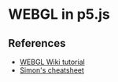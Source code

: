 # WEBGL in p5.js

## References
- [WEBGL Wiki tutorial](https://github.com/processing/p5.js/wiki/Getting-started-with-WebGL-in-p5)
- [Simon's cheatsheet](https://gist.github.com/simon-tiger/06e865e3012e854e555c0c97757c74d5)